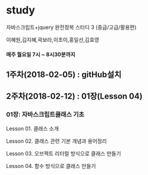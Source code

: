 # study
자바스크립트+jquery 완전정복 스터디 3 (중급/고급/활용편) 

이혜원,김지혜,곽보라,이초이,홍일선,김효영 

#### 매주 월요일 7시 ~ 8시30분까지


## 1주차(2018-02-05) :  gitHub설치

## 2주차(2018-02-12) :  01장(Lesson 04) 

### 01장: 자바스크립트클래스 기초 

Lesson 01. 클래스 소개
 
Lesson 02. 클래스 관련 기본 개념과 용어정리
 
Lesson 03. 오브젝트 리터럴 방식으로 클래스 만들기
 
Lesson 04. 함수 방식으로 클래스 만들기 
